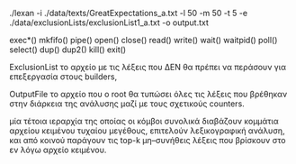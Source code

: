 ./lexan -i ./data/texts/GreatExpectations_a.txt -l 50 -m 50 -t 5 -e ./data/exclusionLists/exclusionList1_a.txt -o output.txt

exec*()
mkfifo()
pipe()
open()
close()
read()
write()
wait()
waitpid()
poll()
select()
dup()
dup2()
kill()
exit()

ExclusionList το αρχείο με τις λέξεις που ΔΕΝ θα πρέπει να περάσουν για επεξεργασία στους builders,

OutputFile το αρχείο που ο root θα τυπώσει όλες τις λέξεις που βρέθηκαν στην διάρκεια της ανάλυσης
μαζί με τους σχετικούς counters.

μία τέτοια ιεραρχία της οποίας
οι κόμβοι συνολικά διαβάζουν κομμάτια αρχείου κειμένου τυχαίου μεγέθους, επιτελούν λεξικογραφική ανάλυση,
και από κοινού παράγουν τις top-k μη–συνήθεις λέξεις που βρίσκουν στο εν λόγω αρχείο κειμένου.